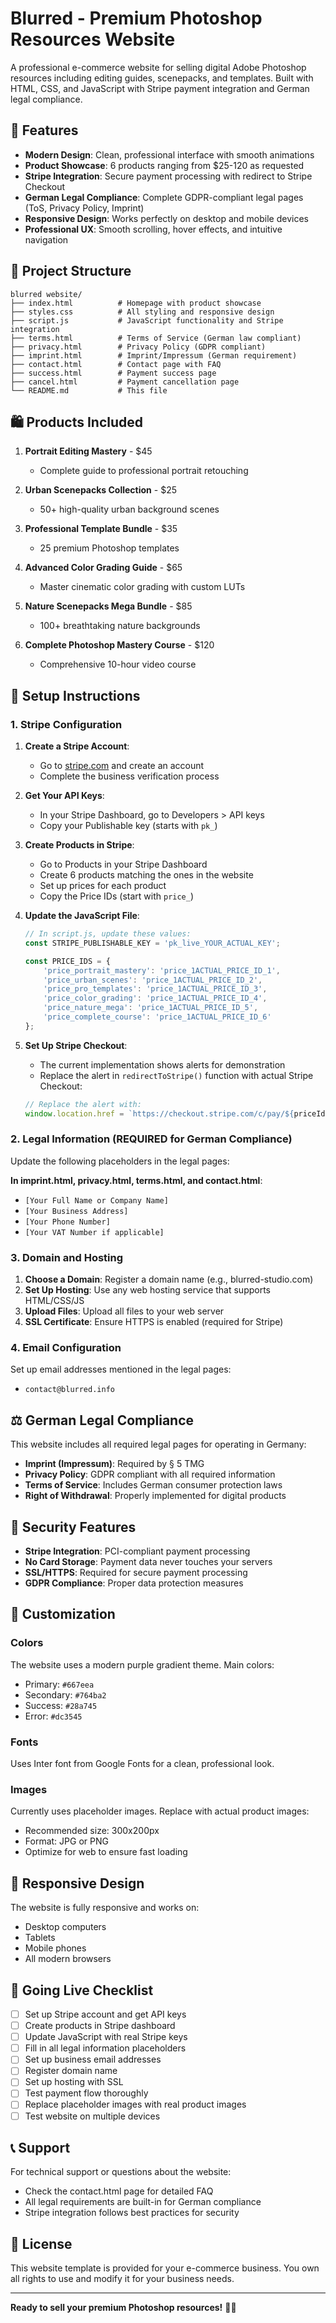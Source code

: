 # Blurred - Premium Photoshop Resources Website

A professional e-commerce website for selling digital Adobe Photoshop resources including editing guides, scenepacks, and templates. Built with HTML, CSS, and JavaScript with Stripe payment integration and German legal compliance.

## 🚀 Features

- **Modern Design**: Clean, professional interface with smooth animations
- **Product Showcase**: 6 products ranging from $25-120 as requested
- **Stripe Integration**: Secure payment processing with redirect to Stripe Checkout
- **German Legal Compliance**: Complete GDPR-compliant legal pages (ToS, Privacy Policy, Imprint)
- **Responsive Design**: Works perfectly on desktop and mobile devices
- **Professional UX**: Smooth scrolling, hover effects, and intuitive navigation

## 📁 Project Structure

```
blurred website/
├── index.html          # Homepage with product showcase
├── styles.css          # All styling and responsive design
├── script.js           # JavaScript functionality and Stripe integration
├── terms.html          # Terms of Service (German law compliant)
├── privacy.html        # Privacy Policy (GDPR compliant)
├── imprint.html        # Imprint/Impressum (German requirement)
├── contact.html        # Contact page with FAQ
├── success.html        # Payment success page
├── cancel.html         # Payment cancellation page
└── README.md           # This file
```

## 🛍️ Products Included

1. **Portrait Editing Mastery** - $45
   - Complete guide to professional portrait retouching

2. **Urban Scenepacks Collection** - $25
   - 50+ high-quality urban background scenes

3. **Professional Template Bundle** - $35
   - 25 premium Photoshop templates

4. **Advanced Color Grading Guide** - $65
   - Master cinematic color grading with custom LUTs

5. **Nature Scenepacks Mega Bundle** - $85
   - 100+ breathtaking nature backgrounds

6. **Complete Photoshop Mastery Course** - $120
   - Comprehensive 10-hour video course

## 🔧 Setup Instructions

### 1. Stripe Configuration

1. **Create a Stripe Account**:
   - Go to [stripe.com](https://stripe.com) and create an account
   - Complete the business verification process

2. **Get Your API Keys**:
   - In your Stripe Dashboard, go to Developers > API keys
   - Copy your Publishable key (starts with `pk_`)

3. **Create Products in Stripe**:
   - Go to Products in your Stripe Dashboard
   - Create 6 products matching the ones in the website
   - Set up prices for each product
   - Copy the Price IDs (start with `price_`)

4. **Update the JavaScript File**:
   ```javascript
   // In script.js, update these values:
   const STRIPE_PUBLISHABLE_KEY = 'pk_live_YOUR_ACTUAL_KEY';
   
   const PRICE_IDS = {
       'price_portrait_mastery': 'price_1ACTUAL_PRICE_ID_1',
       'price_urban_scenes': 'price_1ACTUAL_PRICE_ID_2',
       'price_pro_templates': 'price_1ACTUAL_PRICE_ID_3',
       'price_color_grading': 'price_1ACTUAL_PRICE_ID_4',
       'price_nature_mega': 'price_1ACTUAL_PRICE_ID_5',
       'price_complete_course': 'price_1ACTUAL_PRICE_ID_6'
   };
   ```

5. **Set Up Stripe Checkout**:
   - The current implementation shows alerts for demonstration
   - Replace the alert in `redirectToStripe()` function with actual Stripe Checkout:
   ```javascript
   // Replace the alert with:
   window.location.href = `https://checkout.stripe.com/c/pay/${priceId}?success_url=${window.location.origin}/success.html&cancel_url=${window.location.origin}/cancel.html`;
   ```

### 2. Legal Information (REQUIRED for German Compliance)

Update the following placeholders in the legal pages:

**In imprint.html, privacy.html, terms.html, and contact.html**:
- `[Your Full Name or Company Name]`
- `[Your Business Address]`
- `[Your Phone Number]`
- `[Your VAT Number if applicable]`

### 3. Domain and Hosting

1. **Choose a Domain**: Register a domain name (e.g., blurred-studio.com)
2. **Set Up Hosting**: Use any web hosting service that supports HTML/CSS/JS
3. **Upload Files**: Upload all files to your web server
4. **SSL Certificate**: Ensure HTTPS is enabled (required for Stripe)

### 4. Email Configuration

Set up email addresses mentioned in the legal pages:
- `contact@blurred.info`

## ⚖️ German Legal Compliance

This website includes all required legal pages for operating in Germany:

- **Imprint (Impressum)**: Required by § 5 TMG
- **Privacy Policy**: GDPR compliant with all required information
- **Terms of Service**: Includes German consumer protection laws
- **Right of Withdrawal**: Properly implemented for digital products

## 🔐 Security Features

- **Stripe Integration**: PCI-compliant payment processing
- **No Card Storage**: Payment data never touches your servers
- **SSL/HTTPS**: Required for secure payment processing
- **GDPR Compliance**: Proper data protection measures

## 🎨 Customization

### Colors
The website uses a modern purple gradient theme. Main colors:
- Primary: `#667eea`
- Secondary: `#764ba2`
- Success: `#28a745`
- Error: `#dc3545`

### Fonts
Uses Inter font from Google Fonts for a clean, professional look.

### Images
Currently uses placeholder images. Replace with actual product images:
- Recommended size: 300x200px
- Format: JPG or PNG
- Optimize for web to ensure fast loading

## 📱 Responsive Design

The website is fully responsive and works on:
- Desktop computers
- Tablets
- Mobile phones
- All modern browsers

## 🚀 Going Live Checklist

- [ ] Set up Stripe account and get API keys
- [ ] Create products in Stripe dashboard
- [ ] Update JavaScript with real Stripe keys
- [ ] Fill in all legal information placeholders
- [ ] Set up business email addresses
- [ ] Register domain name
- [ ] Set up hosting with SSL
- [ ] Test payment flow thoroughly
- [ ] Replace placeholder images with real product images
- [ ] Test website on multiple devices

## 📞 Support

For technical support or questions about the website:
- Check the contact.html page for detailed FAQ
- All legal requirements are built-in for German compliance
- Stripe integration follows best practices for security

## 📄 License

This website template is provided for your e-commerce business. You own all rights to use and modify it for your business needs.

---

**Ready to sell your premium Photoshop resources!** 🎨✨ 